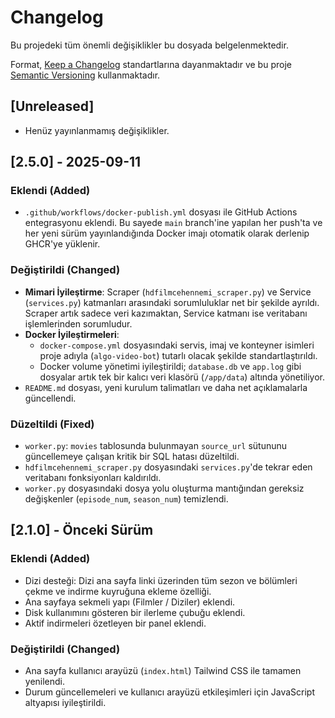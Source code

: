 # Changelog

Bu projedeki tüm önemli değişiklikler bu dosyada belgelenmektedir.

Format, [Keep a Changelog](https://keepachangelog.com/en/1.0.0/) standartlarına dayanmaktadır ve bu proje [Semantic Versioning](https://semver.org/spec/v2.0.0.html) kullanmaktadır.

## [Unreleased]

- Henüz yayınlanmamış değişiklikler.

## [2.5.0] - 2025-09-11

### Eklendi (Added)
- `.github/workflows/docker-publish.yml` dosyası ile GitHub Actions entegrasyonu eklendi. Bu sayede `main` branch'ine yapılan her push'ta ve her yeni sürüm yayınlandığında Docker imajı otomatik olarak derlenip GHCR'ye yüklenir.

### Değiştirildi (Changed)
- **Mimari İyileştirme**: Scraper (`hdfilmcehennemi_scraper.py`) ve Service (`services.py`) katmanları arasındaki sorumluluklar net bir şekilde ayrıldı. Scraper artık sadece veri kazımaktan, Service katmanı ise veritabanı işlemlerinden sorumludur.
- **Docker İyileştirmeleri**:
    - `docker-compose.yml` dosyasındaki servis, imaj ve konteyner isimleri proje adıyla (`algo-video-bot`) tutarlı olacak şekilde standartlaştırıldı.
    - Docker volume yönetimi iyileştirildi; `database.db` ve `app.log` gibi dosyalar artık tek bir kalıcı veri klasörü (`/app/data`) altında yönetiliyor.
- `README.md` dosyası, yeni kurulum talimatları ve daha net açıklamalarla güncellendi.

### Düzeltildi (Fixed)
- `worker.py`: `movies` tablosunda bulunmayan `source_url` sütununu güncellemeye çalışan kritik bir SQL hatası düzeltildi.
- `hdfilmcehennemi_scraper.py` dosyasındaki `services.py`'de tekrar eden veritabanı fonksiyonları kaldırıldı.
- `worker.py` dosyasındaki dosya yolu oluşturma mantığından gereksiz değişkenler (`episode_num`, `season_num`) temizlendi.

## [2.1.0] - Önceki Sürüm

### Eklendi (Added)
- Dizi desteği: Dizi ana sayfa linki üzerinden tüm sezon ve bölümleri çekme ve indirme kuyruğuna ekleme özelliği.
- Ana sayfaya sekmeli yapı (Filmler / Diziler) eklendi.
- Disk kullanımını gösteren bir ilerleme çubuğu eklendi.
- Aktif indirmeleri özetleyen bir panel eklendi.

### Değiştirildi (Changed)
- Ana sayfa kullanıcı arayüzü (`index.html`) Tailwind CSS ile tamamen yenilendi.
- Durum güncellemeleri ve kullanıcı arayüzü etkileşimleri için JavaScript altyapısı iyileştirildi.
